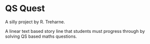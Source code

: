 # QS Quest

A silly project by R. Treharne.

A linear text based story line that students must progress through by solving QS based maths questions.


